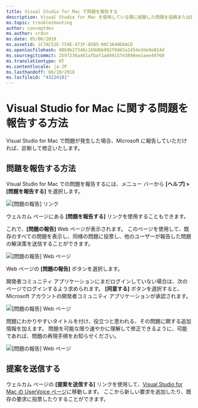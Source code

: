 ```yaml
---
title: Visual Studio for Mac で問題を報告する
description: Visual Studio for Mac を使用している間に経験した問題を指摘または報告する方法を説明します。
ms.topic: troubleshooting
author: conceptdev
ms.author: crdun
ms.date: 05/06/2018
ms.assetid: 1C7AC52E-754E-473F-A5B5-00C3A40DAACD
ms.openlocfilehash: 98b9b2f346c169d6b992f0d65a1454e3de9e814d
ms.sourcegitcommit: 2597236a481afbaf1ad4915743898ee1aee49760
ms.translationtype: HT
ms.contentlocale: ja-JP
ms.lasthandoff: 08/10/2018
ms.locfileid: "43224181"
---
```

# <a name="how-to-report-a-problem-in-visual-studio-for-mac"></a>Visual Studio for Mac に関する問題を報告する方法

Visual Studio for Mac で問題が発生した場合、Microsoft に報告していただければ、診断して修正いたします。 

## <a name="how-to-report-a-problem"></a>問題を報告する方法

Visual Studio for Mac での問題を報告するには、メニュー バーから **[ヘルプ] > [問題を報告する]** を選択します。

![[問題の報告] リンク](media/report-problem-image1.png)

ウェルカム ページにある **[問題を報告する]** リンクを使用することもできます。

これで、**[問題の報告]** Web ページが表示されます。 このページを使用して、既存のすべての問題を表示し、同様の問題に投票し、他のユーザーが報告した問題の解決策を送信することができます。

![[問題の報告] Web ページ](media/report-problem-image2.png)

Web ページの **[問題の報告]** ボタンを選択します。 

開発者コミュニティ アプリケーションにまだログインしていない場合は、次のページでログインするよう求められます。 **[同意する]** ボタンを選択すると、Microsoft アカウントの開発者コミュニティ アプリケーションが承認されます。

![[問題の報告] Web ページ](media/report-problem-image3.png)

問題にわかりやすいタイトルを付け、役立つと思われる、その問題に関する追加情報を加えます。 問題を可能な限り速やかに理解して修正できるように、可能であれば、問題の再現手順をお知らせください。

![[問題の報告] Web ページ](media/report-problem-image4.png)

## <a name="provide-a-suggestion"></a>提案を送信する

ウェルカム ページの **[提案を送信する]** リンクを使用して、[Visual Studio for Mac の UserVoice ページ](https://visualstudio.uservoice.com/forums/563332-visual-studio-for-mac)に移動します。 ここから新しい要求を追加したり、既存の要求に投票したりすることができます。
